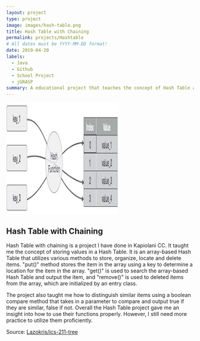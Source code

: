 ```yaml
---
layout: project
type: project
image: images/hash-table.png
title: Hash Table with Chaining
permalink: projects/Hashtable
# All dates must be YYYY-MM-DD format!
date: 2019-04-20
labels:
  - Java
  - Github
  - School Project
  - jGRASP
summary: A educational project that teaches the concept of Hash Table and how to implement them.
---
```


<img class="ui medium right floated rounded image" src="../images/hash_function.jpg">

## Hash Table with Chaining 
Hash Table with chaining is a project I have done in Kapiolani CC. It taught me the concept of storing values in a Hash Table. It is an array-based Hash Table that utilizes various methods to store, organize, locate and delete items. "put()" method stores the item in the array using a key to determine a location for the item in the array. "get()" is used to search the array-based Hash Table and output the item, and "remove()" is used to deleted items from the array, which are initialized by an entry class.

The project also taught me how to distinguish similar items using a boolean compare method that takes in a parameter to compare and output true if they are similar, false if not. Overall the Hash Table project gave me an insight into how to use their functions properly. However, I still need more practice to utilize them proficiently.


Source: <a href="https://github.com/ICSatKCC/a7-hash-tables-s20-Lazokris/tree/Develop"><i class="large github icon "></i>Lazokris/ics-211-tree</a>
